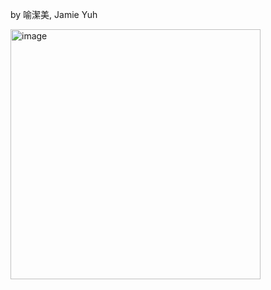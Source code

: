by 喻潔美, Jamie Yuh 

<img width="400" alt="image" src="https://github.com/user-attachments/assets/e2b27eea-9efd-40ee-80ce-0a5c85f54b44" />

